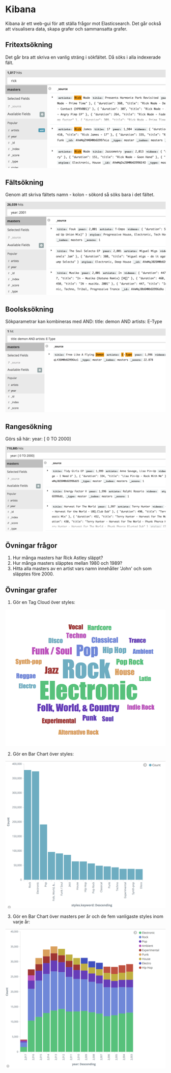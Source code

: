 # Kibana
Kibana är ett web-gui för att ställa frågor mot Elasticsearch. Det går också att visualisera data, skapa grafer och
sammansatta grafer.

## Fritextsökning
Det går bra att skriva en vanlig sträng i sökfältet. Då söks i alla indexerade fält.

![alt][kibana-simple-search]

## Fältsökning
Genom att skriva fältets namn - kolon - sökord så söks bara i det fältet.

![alt][kibana-field-search]

## Boolsksökning
Sökparametrar kan kombineras med AND:
title: demon AND artists: E-Type

![alt][kibana-and-search]

## Rangesökning
Görs så här: year: [ 0 TO 2000]

![alt][kibana-range-search]

## Övningar frågor
1. Hur många masters har Rick Astley släppt?
2. Hur många masters släpptes mellan 1980 och 1989?
3. Hitta alla masters av en artist vars namn innehåller 'John' och som släpptes före 2000.

## Övningar grafer
1. Gör en Tag Cloud över styles:

![alt][tagcloud-styles]

2. Gör en Bar Chart över styles:

![alt][bar-styles]

3. Gör en Bar Chart över masters per år och de fem vanligaste styles inom varje år:

![alt][year-sub-styles]


[kibana-simple-search]: https://github.com/cygni/cygni-competence-7-databases/blob/screenshots/elasticsearch/kibana-simple-search.png?raw=true "Kibana fritextsökning"

[kibana-field-search]: https://github.com/cygni/cygni-competence-7-databases/blob/screenshots/elasticsearch/kibana-field-search.png?raw=true "Kibana fältsökning"

[kibana-and-search]: https://github.com/cygni/cygni-competence-7-databases/blob/screenshots/elasticsearch/kibana-and-search.png?raw=true "Kibana boolsksökning"

[kibana-range-search]: https://github.com/cygni/cygni-competence-7-databases/blob/screenshots/elasticsearch/kibana-range-search.png?raw=true "Kibana rangesökning"

[tagcloud-styles]: https://github.com/cygni/cygni-competence-7-databases/blob/screenshots/elasticsearch/tagcloud-styles.png?raw=true "Tag Cloud över styles"

[bar-styles]: https://github.com/cygni/cygni-competence-7-databases/blob/screenshots/elasticsearch/bar-styles.png?raw=true "Masters per style"

[year-sub-styles]: https://github.com/cygni/cygni-competence-7-databases/blob/screenshots/elasticsearch/bar-year-sub-styles.png?raw=true "Masters per år, sub styles"
